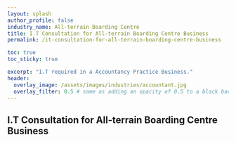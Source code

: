 ```yaml
---
layout: splash 
author_profile: false 
industry_name: All-terrain Boarding Centre
title: I.T Consultation for All-terrain Boarding Centre Business
permalink: /it-consultation-for-all-terrain-boarding-centre-business

toc: true
toc_sticky: true

excerpt: "I.T required in a Accountancy Practice Business."
header:
  overlay_image: /assets/images/industries/accountant.jpg
  overlay_filter: 0.5 # same as adding an opacity of 0.5 to a black background
---
```


## I.T Consultation for All-terrain Boarding Centre Business